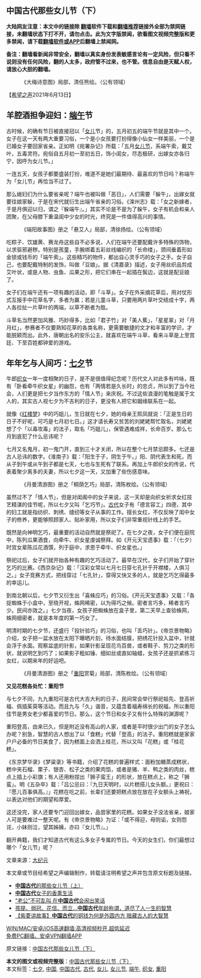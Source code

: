  <h2>中国古代那些女儿节（下）</h2> <p class="notice"><b>大陆网友注意：本文中的链接除 <a href="https://github.com/bannedbook/fanqiang" >翻墙</a>软件下载和<a href="https://github.com/killgcd/justmysocks/blob/master/README.md">翻墙推荐</a>链接外全部为禁网链接，未翻墙状态下打不开，请勿点击。此为文字版禁闻，欲看图文视频完整版和更多禁闻，请下载<a href="https://github.com/bannedbook/fanqiang">翻墙软件或APP</a>后翻墙上禁闻网。</p><p>备注：翻墙看新闻非常安全，翻墙以真实身份发表敏感言论有一定风险，但只看不说则没有任何风险，翻的人太多，政府管不过来，也不管。信息自由是天赋人权，请放心大胆的翻墙。</b></p>  <div class="entry"> <figure> <p><figcaption>《大梅诗意图》局部，清任熊绘。（公有领域）</figcaption></figure> <p>【<span class='wp_keywordlink_affiliate'><a href="https://www.soundofhope.org" title="希望之声" target="_blank">希望之声</a></span>2021年6月13日】</p> <h2><strong>羊腔酒担争迎妇：<a href="https://www.bannedbook.org/bnews/tag/%E7%AB%AF%E5%8D%88/" class="st_tag internal_tag" rel="tag" title="标签 端午 下的日志">端午</a>节</strong></h2> <p>古时候，的确有节日被直接冠以「<a href="https://www.bannedbook.org/bnews/tag/%e5%a5%b3%e5%84%bf/" class="st_tag internal_tag" rel="tag" title="标签 女儿 下的日志">女儿</a>节」的，五月初五的端午节就是其中一个。女子在这一天有两大重要习俗，一个是小女孩要打扮得像小仙女一样美丽，一个是已婚女子要回家省亲。正如明《宛署杂记》所载：「五月<a href="https://www.bannedbook.org/bnews/tag/%E5%A5%B3%E5%84%BF%E8%8A%82/" class="st_tag internal_tag" rel="tag" title="标签 女儿节 下的日志">女儿节</a>，系端午索，戴艾叶，五毒灵符。宛俗自五月初一至初五日，饰小闺女，尽态极研，出嫁女亦各归宁，因呼为女儿节。」</p> <p>一连五天，女孩子都要盛装打扮，难道不是她们最期待、最喜欢的节日吗？称端午为「女儿节」再恰当不过了。</p> <p>那么媳妇们为什么要省亲呢？端午也被叫做「恶日」，人们需要「躲午」，出嫁女就要往娘家躲，于是在宋代就衍生出端午省亲的习俗。《滦州志》载：「女之新嫁者，于是月俱迎以归，谓之『躲端午』。」其实不论是不是为了躲午，女子有机会和亲人团聚，在父母膝下重温闺中少女的时光，终究是一件值得高兴的事情。</p> <p><figure aria-describedby="caption-attachment-11145438" ><a href="https://i.epochtimes.com/assets/uploads/2019/03/img25.jpg" target="_blank"></a><figcaption >《端阳故事图》册之「悬艾人」局部，清徐扬绘。（公有领域）</figcaption></figure> </p> <p>吃粽子、饮雄黄、赛龙舟这些自不必多说，人们在端午还要配戴许多特殊的饰物，以求驱邪避秽。特别是孩童，手腕绑着五彩丝线编织的「长命缕」，颈间垂着形如金锁或钱币的「端午索」。这些精巧的物件，都出自心灵手巧的女子之手。女子自己，也要配戴特制的发饰，叫做「豆娘」。据《清嘉录》描述，女子用丝织品剪成艾叶状，或是人物、虫鱼、瓜果之形，把它们串在一起插在鬓边，这就是配豆娘了。</p>  <p>女子们在端午还有一项有趣的活动，即「斗草」。女子在外采摘花草后，用对仗形式互报手中花草名字，多者为赢；若是儿童斗草，只要用两片草叶交结成十字，两人各拉扯一片草叶的两端，以草不断者为胜。</p> <p>斗草名当然更加风雅、巧妙得多，比如「君子竹」对「美人蕉」，「星星翠」对「月月红」，参赛者不仅要熟知花草的各类名称，更需要敏捷的文才和丰富的学识，才能脱颖而出。此外，唐朝出名的安乐公主，就喜欢在端午斗草，看来斗草是上至宫廷、下至百姓都钟爱的游戏。</p> <h2><strong>年年乞与人间巧：<a href="https://www.bannedbook.org/bnews/tag/%e4%b8%83%e5%a4%95/" class="st_tag internal_tag" rel="tag" title="标签 七夕 下的日志">七夕</a>节</strong></h2> <p>牛郎<a href="https://www.bannedbook.org/bnews/tag/%e7%bb%87%e5%a5%b3/" class="st_tag internal_tag" rel="tag" title="标签 织女 下的日志">织女</a>一年一度相聚的日子，是不是很值得纪念呢？历代文人对此多有吟咏，既有「卧看牵牛织女星」的幽怨，也有「两情若是久长时」的忠贞，所以到了当今社会，人们更是把七夕当作东方的「情人节」来庆祝。不过这些浪漫的笔触是属于文人的，其实古人视七夕为不吉利的日子，更没有人把它和姻缘联系在一起。</p> <p>就像《<span class='wp_keywordlink'><a href="https://www.bannedbook.org/forum3/topic58.html" title="红楼梦-谁解其中意" target="_blank">红楼梦</a></span>》中的巧姐儿，生日就在七夕，她的母亲王熙凤就说：「正是生日的日子不好呢，可巧是七月初七日。」这才请长寿又贫苦的刘姥姥帮忙取名，刘姥姥想了个「以毒攻毒」的法子，取名「巧姐儿」，保管遇难成祥，长命百岁。那么七月到底犯了什么忌讳呢？</p> <p>七月又名鬼月，初一鬼门开，直到三十才关闭，所以在整个七月禁忌颇多。七还是古人忌讳的数字。《淮南子》载：「阳生于子，阴生于午。」阳、阴代表生和死，而从子到午或从午到子都是七天，七也与生死有了联系。再加上牛郎织女的传说，代表着聚少离多的夫妻，所以七夕这一天，又加重了些伤感意味。</p> <p><figure aria-describedby="caption-attachment-11134976" ><a href="https://i1.wp.com/i.epochtimes.com/assets/uploads/2019/03/6e42a3890945aafd7dcb02590912a5eb-600x565.png" rel="noreferrer noopener" target="_blank"></a><figcaption >《月曼清游图》册之「桐荫乞巧」局部，清陈枚绘。（公有领域）</figcaption></figure> </p>  <p>虽然过不了「情人节」，但是对闺阁中的女子来说，这一天却是向织女祈求女红技艺精湛的佳节呢，所以七夕又叫「乞巧节」。<a href="https://www.bannedbook.org/bnews/tag/%e5%8f%a4%e4%bb%a3/" class="st_tag internal_tag" rel="tag" title="标签 古代 下的日志">古代</a>女子有「德言容工」四德，其中的妇工就是指纺织、刺绣、缝纫等女子从事的工作。擅长女红，不仅反映了闺中女子的修养，更能够照顾家人、贴补家用，所以女子们非常重视针线上的手艺。</p> <p>既然是向神明乞巧，最重要的活动自然就是祭祀了。在七夕之夜，女子们便在庭院中，陈列瓜果酒食，向牵牛、织女星虔诚祭拜。如《开元天宝遗事》载：「（七夕）时宫女辈陈瓜花酒馔，列于庭中，求恩于牵牛、织女星也。」</p> <p>祭祀过后，女子们就开始各种有趣的乞巧活动了。最早在汉代，女子们开始了穿针乞巧的比赛。《西京杂记》载：「汉彩女常以七月七日穿七孔针于开襟楼，人俱习之。」女子竞赛方式，把线穿过「七孔针」，穿得又快又多的人，就是乞巧乞得最多的幸运儿。</p> <p>到南北朝以后，七夕节又衍生出「喜蛛应巧」的习俗。《开元天宝遗事》又载：「各捉蜘蛛于小盒中，至晓开视，蛛网稀密，以为得巧之候。密者言巧多，稀者言巧少。民间亦效之。」七夕当夜，女孩子把蜘蛛放在盒子里，第二天早上查验蛛网，蛛网细密者，就是本年度的第一巧女了。</p> <p>明清时期的七夕节，还盛行「投针验巧」的习俗，也叫「丢巧针」。《帝京景物略》介绍，女子把一盆水放在太阳下曝晒片刻，待水面结膜，把绣花针投入盆中，针就会浮于水面。观察盆底的针影，如果针影呈现花鸟百兽，或者鞋子、剪刀之类的形状，就说明乞到巧了；如果影子粗如锤、细如丝或直如轴蜡，女孩子还是抓紧练习女红，以期来年的好运吧。</p> <figure><figcaption>《月曼清游图》册之「<a href="https://www.bannedbook.org/bnews/tag/%E9%87%8D%E9%98%B3/" class="st_tag internal_tag" rel="tag" title="标签 重阳 下的日志">重阳</a>赏菊」局部，清陈枚绘。（公有领域）</figcaption></figure> <p><strong>又见花糕各处忙：重阳节</strong></p>  <p>与七夕不同，九九重阳可是古代大吉大利的日子，民间常会举行祭祀祖先、登高祈福、佩插茱萸等活动。而且九与「久」谐音，又蕴含着福寿绵长的祝福，所以重阳佳节是男女老少都喜爱的节日。那么，这个节日和女子又有什么特殊的渊源呢？</p> <p>重阳登高，由来已久，但是附近没有高山的人家，或者是平时很少出门的女子怎么办呢？别急，智慧的古人想出了以「食糕」代替「登高」的法子。重阳糕就是家家户户必备的节日美食了，因为糕面上会洒上桂花，所以又叫「花糕」或「桂花糕」。</p> <p>《东京梦华录》《梦粱录》等书籍，介绍了花糕的普遍样式：面粉加糖蒸成糕状，糕中夹石榴、栗子、银杏、松子之类的果肉馅，或者是猪、羊、鸭之类的肉丝，糕点上插上小彩旗；有人还用粉捏出「狮子蛮王」的形状，放在糕点上，称之「狮蛮」。明《五杂卒》载：「吕公忌曰：『九日天明时，以片糕搭儿女头额。』更祝曰：『愿儿百事俱高。』」花糕在吃之前，长辈们还要把糕点放在放在子女额头上祷祝，以表达对他们的期望和厚爱。</p> <p>这还没完，家人还要专门迎回出嫁女，品尝家里的花糕。如果女子没法省亲，娘家人可是要难过一整天呢。有《帝京景物略》为证：「或不得迎，母则诟，女则怨诧，小妹则泣，望其姊姨，亦曰『女儿节』。」</p> <p>翻开典籍，我们才知道古代有这么多女子专属的节日。今天的女生们，你们最想过哪个「女儿节」呢？</p> <p>文章来源：<span class='wp_keywordlink_affiliate'><a href="http://www.epochtimes.com/" title="大纪元" target="_blank">大纪元</a></span></p>  <p>本文章或节目经希望之声编辑制作，转载请注明希望之声并包含原文标题及链接。 </p> <ul class='op-related-articles' title='相关阅读'> <li><a href='https://www.bannedbook.org/bnews/comments/20210613/1566025.html' target='_blank'><b>中国古代</b>的那些女儿节（上）</a></li> <li><a href='https://www.bannedbook.org/bnews/comments/20210611/1564838.html' target='_blank'><b>中国古代</b>女子的香熏生活</a></li> <li><a href='https://www.bannedbook.org/bnews/comments/20210608/1561908.html' target='_blank'>“老公”不可乱叫 在<b>中国古代</b>会闹出笑话</a></li> <li><a href='https://www.bannedbook.org/bnews/lifebaike/20210530/1556669.html' target='_blank'>孩提、弱冠、花信、而立…<b>中国古代</b>年龄称谓，道尽了人一生的智慧</a></li> <li><a href='https://www.bannedbook.org/bnews/comments/20210525/1553394.html' target='_blank'>【紫菱讲故事】<b>中国古代</b>的铜钱为何是外圆内方 暗藏古人的大智慧</a></li> </ul> <p class="texttj"> <a href="https://github.com/bannedbook/fanqiang/wiki/V2ray%E6%9C%BA%E5%9C%BA" target="_blank">WIN/MAC/安卓/iOS高速翻墙:高清视频秒开,超低延迟</a><br/> <a href="https://github.com/bannedbook/fanqiang/wiki/%E7%A6%81%E9%97%BB%E7%BD%91%E5%AE%89%E5%8D%93%E7%BF%BB%E5%A2%99%E6%96%B0%E9%97%BBAPP" target="_blank">免费PC翻墙、安卓VPN翻墙APP</a></p><p>原文链接：<a class="src_link"  href="https://www.soundofhope.org/post/515246" target="_blank">中国古代那些女儿节（下）</a></p><a name='sharetosocial'></a>       <div><b>本文的图文或视频完整版</b>：<a href='https://www.bannedbook.org/bnews/comments/20210614/1566197.html'>中国古代那些女儿节（下）</a></div>  </div><!--END ENTRY--> <div class="postfooter"> <div>本文标签：<a href="https://www.bannedbook.org/bnews/tag/%e4%b8%83%e5%a4%95/" rel="tag">七夕</a>, <a href="https://www.bannedbook.org/bnews/tag/%E4%B8%AD%E5%9B%BD/" rel="tag">中国</a>, <a href="https://www.bannedbook.org/bnews/tag/%e4%b8%ad%e5%9b%bd%e5%8f%a4%e4%bb%a3/" rel="tag">中国古代</a>, <a href="https://www.bannedbook.org/bnews/tag/%e5%8f%a4%e4%bb%a3/" rel="tag">古代</a>, <a href="https://www.bannedbook.org/bnews/tag/%e5%a5%b3%e5%84%bf/" rel="tag">女儿</a>, <a href="https://www.bannedbook.org/bnews/tag/%E5%A5%B3%E5%84%BF%E8%8A%82/" rel="tag">女儿节</a>, <a href="https://www.bannedbook.org/bnews/tag/%E7%AB%AF%E5%8D%88/" rel="tag">端午</a>, <a href="https://www.bannedbook.org/bnews/tag/%e7%bb%87%e5%a5%b3/" rel="tag">织女</a>, <a href="https://www.bannedbook.org/bnews/tag/%E9%87%8D%E9%98%B3/" rel="tag">重阳</a></div>  </div><!--END POSTFOOTER--> 